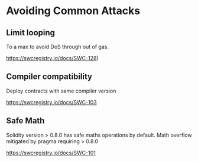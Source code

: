 # Avoiding Common Attacks 

## Limit looping

To a max to avoid DoS through out of gas.

https://swcregistry.io/docs/SWC-128)

## Compiler compatibility

Deploy contracts with same compiler version

https://swcregistry.io/docs/SWC-103

## Safe Math

Solidity version > 0.8.0 has safe maths operations by default. Math overflow mitigated by pragma requiring > 0.8.0

https://swcregistry.io/docs/SWC-101

